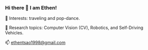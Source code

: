 ### Hi there 👋 I am Ethen!

👀 Interests: traveling and pop-dance.

🌱 Research topics: Computer Vision (CV), Robotics, and Self-Driving Vehicles.

📫 ethentsao1998@gmail.com

<!--
**lintsao/lintsao** is a ✨ _special_ ✨ repository because its `README.md` (this file) appears on your GitHub profile.

Here are some ideas to get you started:

- 🔭 I’m currently working on ...
- 🌱 I’m currently learning ...
- 👯 I’m looking to collaborate on ...
- 🤔 I’m looking for help with ...
- 💬 Ask me about ...
- 📫 How to reach me: ...
- 😄 Pronouns: ...
- ⚡ Fun fact: ...
-->
